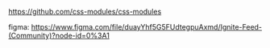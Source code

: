 
https://github.com/css-modules/css-modules

figma: https://www.figma.com/file/duayYhf5G5FUdtegpuAxmd/Ignite-Feed-(Community)?node-id=0%3A1 